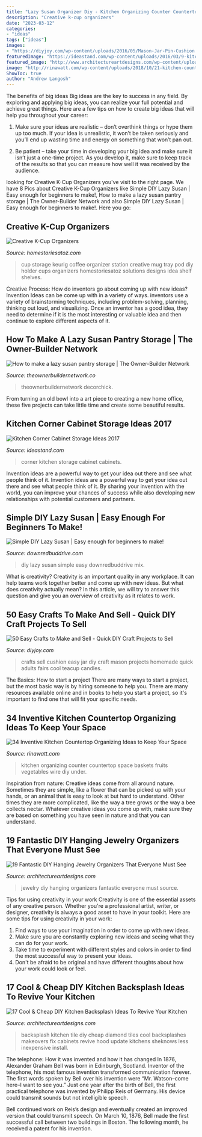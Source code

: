 ```yaml
---
title: "Lazy Susan Organizer Diy - Kitchen Organizing Counter Countertop Space Baskets Fruits Vegetables Wire Diy Under"
description: "Creative k-cup organizers"
date: "2023-03-12"
categories:
- "ideas"
tags: ["ideas"]
images:
- "https://diyjoy.com/wp-content/uploads/2016/05/Mason-Jar-Pin-Cushion.jpg"
featuredImage: "https://ideastand.com/wp-content/uploads/2016/03/9-kitchen-corner-cabinets-storage.jpg"
featured_image: "http://www.architectureartdesigns.com/wp-content/uploads/2016/03/6-4.jpg"
image: "http://rinawatt.com/wp-content/uploads/2018/10/21-kitchen-counter-top-organizing-ideas-homebnc.jpg"
ShowToc: true
author: "Andrew Langosh"
---
```



The benefits of big ideas
Big ideas are the key to success in any field. By exploring and applying big ideas, you can realize your full potential and achieve great things. Here are a few tips on how to create big ideas that will help you throughout your career:
1. Make sure your ideas are realistic – don’t overthink things or hype them up too much. If your idea is unrealistic, it won’t be taken seriously and you’ll end up wasting time and energy on something that won’t pan out.

2. Be patient – take your time in developing your big idea and make sure it isn’t just a one-time project. As you develop it, make sure to keep track of the results so that you can measure how well it was received by the audience.


	

		
looking for Creative K-Cup Organizers you've visit to the right page. We have 8 Pics about Creative K-Cup Organizers like Simple DIY Lazy Susan | Easy enough for beginners to make!, How to make a lazy susan pantry storage | The Owner-Builder Network and also Simple DIY Lazy Susan | Easy enough for beginners to make!. Here you go:
		
    
## Creative K-Cup Organizers

<img loading=lazy src="https://www.homestoriesatoz.com/wp-content/uploads/2014/02/k-cup-storage-from-printers-tray-682x1024.jpg" onerror="this.onerror=null;this.src='https://tse1.mm.bing.net/th?id=OIP.lEwoTMpo7OhHlkBE-asbNwHaLH&amp;pid=15.1';" alt="Creative K-Cup Organizers">

_Source: homestoriesatoz.com_

>cup storage keurig coffee organizer station creative mug tray pod diy holder cups organizers homestoriesatoz solutions designs idea shelf shelves. 

	

Creative Process: How do inventors go about coming up with new ideas?
Invention Ideas can be come up with in a variety of ways. inventors use a variety of brainstorming techniques, including problem-solving, planning, thinking out loud, and visualizing. Once an inventor has a good idea, they need to determine if it is the most interesting or valuable idea and then continue to explore different aspects of it.

    
## How To Make A Lazy Susan Pantry Storage | The Owner-Builder Network

<img loading=lazy src="https://theownerbuildernetwork.co/wp-content/uploads/2014/02/Lazy-Susan-Pantry-Storage01.jpg" onerror="this.onerror=null;this.src='https://tse4.mm.bing.net/th?id=OIP.M3Y6QZTQ_erppgOTuDKrlQHaJ4&amp;pid=15.1';" alt="How to make a lazy susan pantry storage | The Owner-Builder Network">

_Source: theownerbuildernetwork.co_

>theownerbuildernetwork decorchick. 

	

From turning an old bowl into a art piece to creating a new home office, these five projects can take little time and create some beautiful results.

    
## Kitchen Corner Cabinet Storage Ideas 2017

<img loading=lazy src="https://ideastand.com/wp-content/uploads/2016/03/9-kitchen-corner-cabinets-storage.jpg" onerror="this.onerror=null;this.src='https://tse2.mm.bing.net/th?id=OIP.-7OHPmHUPNcJELVOB2AzgQHaJ4&amp;pid=15.1';" alt="Kitchen Corner Cabinet Storage Ideas 2017">

_Source: ideastand.com_

>corner kitchen storage cabinet cabinets. 

	

Invention ideas are a powerful way to get your idea out there and see what people think of it.
Invention ideas are a powerful way to get your idea out there and see what people think of it. By sharing your invention with the world, you can improve your chances of success while also developing new relationships with potential customers and partners.

    
## Simple DIY Lazy Susan | Easy Enough For Beginners To Make!

<img loading=lazy src="https://www.downredbuddrive.com/wp-content/uploads/2017/03/simple-diy-lazy-susan-pinterest.png" onerror="this.onerror=null;this.src='https://tse3.mm.bing.net/th?id=OIP.bWYg-PyywmzgPcd5ydxctwHaL2&amp;pid=15.1';" alt="Simple DIY Lazy Susan | Easy enough for beginners to make!">

_Source: downredbuddrive.com_

>diy lazy susan simple easy downredbuddrive mix. 

	

What is creativity?
Creativity is an important quality in any workplace. It can help teams work together better and come up with new ideas. But what does creativity actually mean? In this article, we will try to answer this question and give you an overview of creativity as it relates to work.

    
## 50 Easy Crafts To Make And Sell - Quick DIY Craft Projects To Sell

<img loading=lazy src="https://diyjoy.com/wp-content/uploads/2016/05/Mason-Jar-Pin-Cushion.jpg" onerror="this.onerror=null;this.src='https://tse2.mm.bing.net/th?id=OIP.9Ii3yus8pvXDXtlABY-iEAHaNS&amp;pid=15.1';" alt="50 Easy Crafts to Make and Sell - Quick DIY Craft Projects to Sell">

_Source: diyjoy.com_

>crafts sell cushion easy jar diy craft mason projects homemade quick adults fairs cool teacup candles. 

	

The Basics: How to start a project
There are many ways to start a project, but the most basic way is by hiring someone to help you. There are many resources available online and in books to help you start a project, so it's important to find one that will fit your specific needs.

    
## 34 Inventive Kitchen Countertop Organizing Ideas To Keep Your Space

<img loading=lazy src="http://rinawatt.com/wp-content/uploads/2018/10/21-kitchen-counter-top-organizing-ideas-homebnc.jpg" onerror="this.onerror=null;this.src='https://tse1.mm.bing.net/th?id=OIP.TE74ksKieaMBe9NvykVaHwHaE8&amp;pid=15.1';" alt="34 Inventive Kitchen Countertop Organizing Ideas to Keep Your Space">

_Source: rinawatt.com_

>kitchen organizing counter countertop space baskets fruits vegetables wire diy under. 

	

Inspiration from nature:
Creative ideas come from all around nature. Sometimes they are simple, like a flower that can be picked up with your hands, or an animal that is easy to look at but hard to understand. Other times they are more complicated, like the way a tree grows or the way a bee collects nectar. Whatever creative ideas you come up with, make sure they are based on something you have seen in nature and that you can understand.

    
## 19 Fantastic DIY Hanging Jewelry Organizers That Everyone Must See

<img loading=lazy src="http://www.architectureartdesigns.com/wp-content/uploads/2016/03/6-4.jpg" onerror="this.onerror=null;this.src='https://tse2.mm.bing.net/th?id=OIP.IyyTiO_jp85nRyPwVK2fQAHaLH&amp;pid=15.1';" alt="19 Fantastic DIY Hanging Jewelry Organizers That Everyone Must See">

_Source: architectureartdesigns.com_

>jewelry diy hanging organizers fantastic everyone must source. 

	

Tips for using creativity in your work
Creativity is one of the essential assets of any creative person. Whether you're a professional artist, writer, or designer, creativity is always a good asset to have in your toolkit. Here are some tips for using creativity in your work:
1. Find ways to use your imagination in order to come up with new ideas.
2. Make sure you are constantly exploring new ideas and seeing what they can do for your work.
3. Take time to experiment with different styles and colors in order to find the most successful way to present your ideas.
4. Don't be afraid to be original and have different thoughts about how your work could look or feel.

    
## 17 Cool &amp; Cheap DIY Kitchen Backsplash Ideas To Revive Your Kitchen

<img loading=lazy src="http://www.architectureartdesigns.com/wp-content/uploads/2015/02/349.jpg" onerror="this.onerror=null;this.src='https://tse3.mm.bing.net/th?id=OIP.CjNPJVcN97AwjaFwXAS4fwHaE7&amp;pid=15.1';" alt="17 Cool &amp; Cheap DIY Kitchen Backsplash Ideas To Revive Your Kitchen">

_Source: architectureartdesigns.com_

>backsplash kitchen tile diy cheap diamond tiles cool backsplashes makeovers fix cabinets revive hood update kitchens sheknows less inexpensive install. 

	

The telephone: How it was invented and how it has changed
In 1876, Alexander Graham Bell was born in Edinburgh, Scotland. Inventor of the telephone, his most famous invention transformed communication forever. The first words spoken by Bell over his invention were “Mr. Watson–come here–I want to see you.” 
Just one year after the birth of Bell, the first practical telephone was invented by Philipp Reis of Germany. His device could transmit sounds but not intelligible speech. 

Bell continued work on Reis’s design and eventually created an improved version that could transmit speech. On March 10, 1876, Bell made the first successful call between two buildings in Boston. The following month, he received a patent for his invention.

